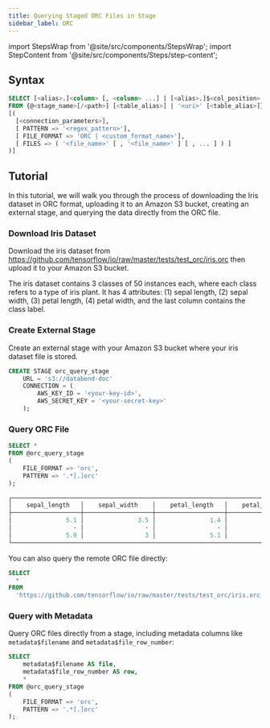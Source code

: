```yaml
---
title: Querying Staged ORC Files in Stage
sidebar_label: ORC
---
```

import StepsWrap from '@site/src/components/StepsWrap';
import StepContent from '@site/src/components/Steps/step-content';

## Syntax

```sql
SELECT [<alias>.]<column> [, <column> ...] | [<alias>.]$<col_position> [, $<col_position> ...]
FROM {@<stage_name>[/<path>] [<table_alias>] | '<uri>' [<table_alias>]}
[(
  [<connection_parameters>],
  [ PATTERN => '<regex_pattern>'],
  [ FILE_FORMAT => 'ORC | <custom_format_name>'],
  [ FILES => ( '<file_name>' [ , '<file_name>' ] [ , ... ] ) ]
)]
```

## Tutorial

In this tutorial, we will walk you through the process of downloading the Iris dataset in ORC format, uploading it to an Amazon S3 bucket, creating an external stage, and querying the data directly from the ORC file.

<StepsWrap>
<StepContent number="1">

### Download Iris Dataset

Download the iris dataset from https://github.com/tensorflow/io/raw/master/tests/test_orc/iris.orc then upload it to your Amazon S3 bucket.

The iris dataset contains 3 classes of 50 instances each, where each class refers to a type of iris plant. It has 4 attributes: (1) sepal length, (2) sepal width, (3) petal length, (4) petal width, and the last column contains the class label.

</StepContent>
<StepContent number="2">

### Create External Stage

Create an external stage with your Amazon S3 bucket where your iris dataset file is stored.

```sql
CREATE STAGE orc_query_stage
    URL = 's3://databend-doc'
    CONNECTION = (
        AWS_KEY_ID = '<your-key-id>',
        AWS_SECRET_KEY = '<your-secret-key>'
    );
```

</StepContent>
<StepContent number="3">

### Query ORC File

```sql
SELECT *
FROM @orc_query_stage
(
    FILE_FORMAT => 'orc',
    PATTERN => '.*[.]orc'
);

┌──────────────────────────────────────────────────────────────────────────────────────────────────┐
│    sepal_length   │    sepal_width    │    petal_length   │    petal_width    │      species     │
├───────────────────┼───────────────────┼───────────────────┼───────────────────┼──────────────────┤
│               5.1 │               3.5 │               1.4 │               0.2 │ setosa           │
│                 · │                 · │                 · │                 · │ ·                │
│               5.9 │                 3 │               5.1 │               1.8 │ virginica        │
└──────────────────────────────────────────────────────────────────────────────────────────────────┘
```

You can also query the remote ORC file directly:

```sql
SELECT
  *
FROM
  'https://github.com/tensorflow/io/raw/master/tests/test_orc/iris.orc' (file_format = > 'orc');
```

</StepContent>
<StepContent number="4">

### Query with Metadata

Query ORC files directly from a stage, including metadata columns like `metadata$filename` and `metadata$file_row_number`:

```sql
SELECT
    metadata$filename AS file,
    metadata$file_row_number AS row,
    *
FROM @orc_query_stage
(
    FILE_FORMAT => 'orc',
    PATTERN => '.*[.]orc'
);
```

</StepContent>
</StepsWrap>